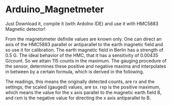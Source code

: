 # Arduino_Magnetmeter

Just Download it, compile it (with ArdoIno IDE) and use it with HMC5883 Magnetic detector!

From the magnetometer definite values are known only. One can direct an axis of the HMC5883 parallel or antiparallel to the earth magnetic field and so use it for calibration. The earth magnetic field in Berlin has a strength of 0.5 G. The ideal behavior of the HMC, that it has a sensitivity of 0.00435 G/count. So we attain 115 counts in the maximum.
The gauging procedure of the sensor, determines these positive and negative maxima and interpolates in between by a certain formula, which is derived in the following.

The readings, this means the originally detected counts, are rx and the settings, the scaled (gauged) values, are sx. rxp is the positive maximum, which means the value for the x axis parallel to the magnetic earth field B, and rxm is the negative value for directing the x axis antiparallel to B. 

